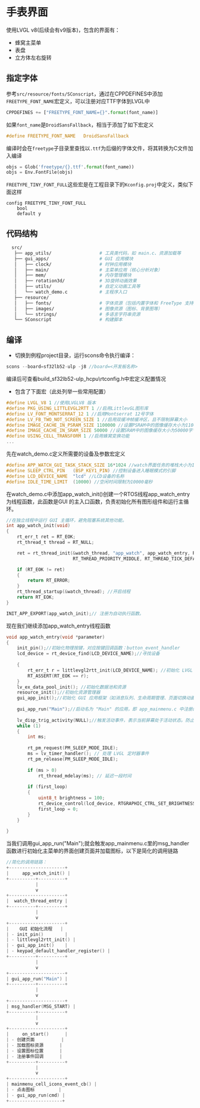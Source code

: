 # 手表界面

使用LVGL v8(后续会有v9版本)，包含的界面有：
- 蜂窝主菜单
- 表盘
- 立方体左右旋转


## 指定字体
参考`src/resource/fonts/SConscript`，通过在CPPDEFINES中添加`FREETYPE_FONT_NAME`宏定义，可以注册对应TTF字体到LVGL中
```python
CPPDEFINES += ["FREETYPE_FONT_NAME={}".format(font_name)]
```

如果`font_name`是`DroidSansFallback`，相当于添加了如下宏定义
```c
#define FREETYPE_FONT_NAME   DroidSansFallback
```

编译时会在`freetype`子目录里查找以`.ttf`为后缀的字体文件，将其转换为C文件加入编译

```python
objs = Glob('freetype/{}.ttf'.format(font_name))
objs = Env.FontFile(objs)
```


`FREETYPE_TINY_FONT_FULL`这些宏是在工程目录下的`Kconfig.proj`中定义，类似下面这样

```kconfig
config FREETYPE_TINY_FONT_FULL
    bool
    default y
```

## 代码结构
```Bash
  src/
   ├── app_utils/                  # 工具类代码，如 main.c、资源加载等
   ├── gui_apps/                   # GUI 应用模块
   │   ├── clock/                  # 时钟应用模块
   │   ├── main/                   # 主菜单应用（核心分析对象）
   │   ├── mem/                    # 内存管理模块
   │   ├── rotation3d/             # 3D旋转动画效果
   │   ├── utils/                  # 自定义动画工具等
   │   └── watch_demo.c            # 主程序入口
   ├── resource/
   │   ├── fonts/                  # 字体资源（包括内置字体和 FreeType 支持）
   │   ├── images/                 # 图像资源（图标、背景图等）
   │   └── strings/                # 多语言字符串资源
   └── SConscript                  # 构建脚本
```
## 编译
* 切换到例程project目录，运行scons命令执行编译：
```c
scons --board=sf32lb52-ulp -j8 //board=<开发板名称>
```

编译后可查看build_sf32lb52-ulp_hcpu\rtconfig.h中宏定义配置情况

- 包含了下面宏（此处列举一些常用配置）
```c
#define LVGL_V8 1 //使用LVGLV8 版本
#define PKG_USING_LITTLEVGL2RTT 1 //启用LittlevGL图形库
#define LV_FONT_MONTSERRAT_12 1 //启用Montserrat 12号字体
#define LV_FB_TWO_NOT_SCREEN_SIZE 1 //启用双缓冲帧缓冲区，且不限制屏幕大小
#define IMAGE_CACHE_IN_PSRAM_SIZE 1100000 //设置PSRAM中的图像缓存大小为1100000字节
#define IMAGE_CACHE_IN_SRAM_SIZE 50000 //设置SRAM中的图像缓存大小为50000字节
#define USING_CELL_TRANSFORM 1 //启用蜂窝变换功能
...
```


先在watch_demo.c定义所需要的设备及参数宏定义
```c
#define APP_WATCH_GUI_TASK_STACK_SIZE 16*1024 //watch界面任务的堆栈大小为16KB（16 * 1024字节）
#define SLEEP_CTRL_PIN   (BSP_KEY1_PIN) //控制设备进入睡眠模式的引脚
#define LCD_DEVICE_NAME  "lcd" //LCD设备的名称
#define IDLE_TIME_LIMIT  (10000) //空闲时间限制为10000毫秒
```
在watch_demo.c中添加app_watch_init()创建一个RTOS线程app_watch_entry为线程函数，此函数是GUI 的主入口函数，负责初始化所有图形组件和运行主循环。

```c
//在独立线程中运行 GUI 主循环，避免阻塞系统其他功能。
int app_watch_init(void)
{
    rt_err_t ret = RT_EOK;
    rt_thread_t thread = RT_NULL;

    ret = rt_thread_init(&watch_thread, "app_watch", app_watch_entry, RT_NULL, watch_thread_stack, APP_WATCH_GUI_TASK_STACK_SIZE,
                         RT_THREAD_PRIORITY_MIDDLE, RT_THREAD_TICK_DEFAULT);//初始化线程

    if (RT_EOK != ret)
    {
        return RT_ERROR;
    }
    rt_thread_startup(&watch_thread); //开启线程
    return RT_EOK;
}

INIT_APP_EXPORT(app_watch_init);// 注册为自动执行函数。
```

现在我们继续添加app_watch_entry线程函数
```c
void app_watch_entry(void *parameter)
{
    init_pin();//初始化物理按键，对应按键回调函数：button_event_handler
    lcd_device = rt_device_find(LCD_DEVICE_NAME);//寻找设备
    
    {
        rt_err_t r = littlevgl2rtt_init(LCD_DEVICE_NAME); //初始化 LVGL 的显示驱动、输入设备
        RT_ASSERT(RT_EOK == r);
    }
    lv_ex_data_pool_init(); //初始化数据池和资源
    resource_init();//初始化资源管理器
    gui_app_init();//初始化 GUI 应用框架（如消息队列、生命周期管理、页面切换动画等）
    
    gui_app_run("Main");//启动名为 "Main" 的应用，即 app_mainmenu.c 中注册的主菜单界面
    
    lv_disp_trig_activity(NULL);//触发活动事件，表示当前屏幕处于活动状态。防止刚启动时被误判为空闲状态而休眠。
    while (1)
    {
        int ms;
    
        rt_pm_request(PM_SLEEP_MODE_IDLE);
        ms = lv_timer_handler(); // 处理 LVGL 定时器事件
        rt_pm_release(PM_SLEEP_MODE_IDLE);
    
        if (ms > 0)
            rt_thread_mdelay(ms); // 延迟一段时间
    
        if (first_loop)
        {
            uint8_t brightness = 100;
            rt_device_control(lcd_device, RTGRAPHIC_CTRL_SET_BRIGHTNESS, &brightness); // 打开背光
            first_loop = 0;
        }
    }
    
}
```
当我们调用gui_app_run("Main");就会触发app_mainmenu.c里的msg_handler函数进行初始化主菜单的界面创建页面并加载图标，以下是简化的调用链路
```c
//简化的调用链路：
+---------------------+
|     app_watch_init() |
+----------+----------+
           |
           v
+---------------------+
|  watch_thread_entry |
+----------+----------+
           |
           v
+---------------------+
|    GUI 初始化流程   |
| - init_pin()        |
| - littlevgl2rtt_init() |
| - gui_app_init()    |
| - keypad_default_handler_register() |
+----------+----------+
           |
           v
+---------------------+
| gui_app_run("Main") |
+----------+----------+
           |
           v
+---------------------+
| msg_handler(MSG_START) |
+----------+----------+
           |
           v
+---------------------+
|     on_start()      |
| - 创建页面          |
| - 加载图标资源      |
| - 设置图标位置      |
| - 注册事件回调      |
+----------+----------+
           |
           v
+---------------------+
| mainmenu_cell_icons_event_cb() |
| - 点击图标         |
| - gui_app_run(cmd) |
+--------------------+
```
